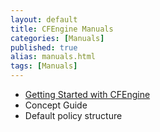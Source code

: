 ```yaml
---
layout: default
title: CFEngine Manuals 
categories: [Manuals]
published: true
alias: manuals.html
tags: [Manuals]
---
```


* [Getting Started with CFEngine](https://cfengine.com/getting-started)
* Concept Guide
* Default policy structure

